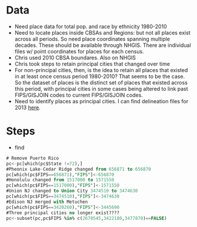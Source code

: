 # Data

* Need place data for total pop. and race by ethnicity 1980-2010
* Need to locate places inside CBSAs and Regions: but not all places exist across all periods. So need place coordinates spanning multiple decades. These should be available through NHGIS. There are individual files w/ point coordinates for places for each census.
* Chris used 2010 CBSA boundares. Also on NHGIS
* Chris took steps to retain principal cities that changed over time
* For non-principal cities, then, is the idea to retain all places that existed in at least once census period 1980-2010? That seems to be the case. So the dataset of places is the distinct set of places that existed across this period, with principal cities in some cases being altered to link past FIPS/GISJOIN codes to current FIPS/GISJOIN codes.
* Need to identify places as principal cities. I can find delineation files for 2013 [here](https://www.census.gov/geographies/reference-files/time-series/demo/metro-micro/delineation-files.html). 


# Steps
* find  

```sql
# Remove Puerto Rico
pc<-pc[which(pc$State !=72),]
#Pheonix Lake-Cedar Ridge changed from 656871 to 656870
pc[which(pc$FIPS==656871),"FIPS"]<-656870
#Honolulu changed from 1517000 to 1571550
pc[which(pc$FIPS==1517000),"FIPS"]<-1571550
#Union NJ changed to Union City 3474510 to 3474630
pc[which(pc$FIPS==3474510),"FIPS"]<-3474630
#Edison NJ merged with Metuchen
pc[which(pc$FIPS==3420260),"FIPS"]<-3445690
#Three principal cities no longer exist????
pc<-subset(pc,pc$FIPS %in% c(2670545,3422180,3477870)==FALSE)
```
